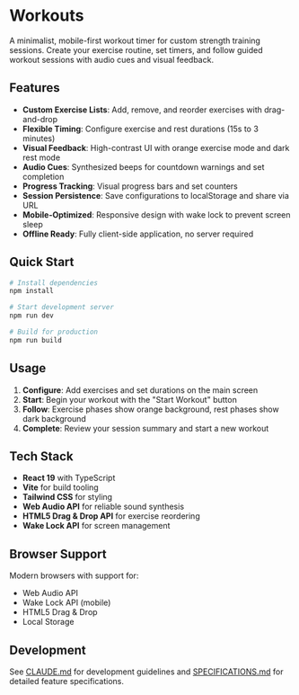 # Workouts

A minimalist, mobile-first workout timer for custom strength training sessions. Create your exercise routine, set timers, and follow guided workout sessions with audio cues and visual feedback.

## Features

- **Custom Exercise Lists**: Add, remove, and reorder exercises with drag-and-drop
- **Flexible Timing**: Configure exercise and rest durations (15s to 3 minutes)
- **Visual Feedback**: High-contrast UI with orange exercise mode and dark rest mode
- **Audio Cues**: Synthesized beeps for countdown warnings and set completion
- **Progress Tracking**: Visual progress bars and set counters
- **Session Persistence**: Save configurations to localStorage and share via URL
- **Mobile-Optimized**: Responsive design with wake lock to prevent screen sleep
- **Offline Ready**: Fully client-side application, no server required

## Quick Start

```bash
# Install dependencies
npm install

# Start development server
npm run dev

# Build for production
npm run build
```

## Usage

1. **Configure**: Add exercises and set durations on the main screen
2. **Start**: Begin your workout with the "Start Workout" button
3. **Follow**: Exercise phases show orange background, rest phases show dark background
4. **Complete**: Review your session summary and start a new workout

## Tech Stack

- **React 19** with TypeScript
- **Vite** for build tooling
- **Tailwind CSS** for styling
- **Web Audio API** for reliable sound synthesis
- **HTML5 Drag & Drop API** for exercise reordering
- **Wake Lock API** for screen management

## Browser Support

Modern browsers with support for:
- Web Audio API
- Wake Lock API (mobile)
- HTML5 Drag & Drop
- Local Storage

## Development

See [CLAUDE.md](CLAUDE.md) for development guidelines and [SPECIFICATIONS.md](SPECIFICATIONS.md) for detailed feature specifications.